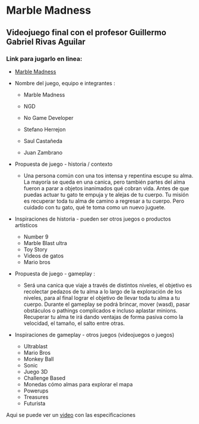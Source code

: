 # Marble Madness

## Videojuego final con el profesor Guillermo Gabriel Rivas Aguilar

### Link para jugarlo en linea:
- [Marble Madness](https://juanzambrano2000.itch.io/marble-madness)
- Nombre del juego, equipo e integrantes : 
    - Marble Madness
    - NGD
    - No Game Developer

    - Stefano Herrejon
    - Saul Castañeda
    - Juan Zambrano

- Propuesta de juego - historia / contexto
    - Una persona común con una tos intensa y repentina  escupe su alma. La mayoría se queda en una canica, pero también partes del alma fueron a parar a objetos inanimados qué cobran vida. Antes de que puedas actuar tu gato te empuja y te alejas de tu cuerpo. Tu misión es recuperar toda tu alma de camino a regresar a tu cuerpo. Pero cuidado con tu gato, qué te toma como un nuevo juguete. 

- Inspiraciones de historia - pueden ser otros juegos o productos artísticos
    - Number 9
    - Marble Blast ultra
    - Toy Story
    - Videos de gatos
    - Mario bros 

- Propuesta de juego - gameplay : 
    - Será una canica que viaje a través de distintos niveles, el objetivo es recolectar pedazos de tu alma a lo largo de la exploración de los niveles, para al final lograr el objetivo de llevar toda tu alma a tu cuerpo. Durante el gameplay se podrá brincar, mover (wasd), pasar obstáculos o pathings complicados e incluso aplastar minions. Recuperar tu alma te irá dando ventajas de forma pasiva como la velocidad, el tamaño, el salto entre otras.

- Inspiraciones de gameplay - otros juegos (videojuegos o juegos)
    - Ultrablast
    - Mario Bros
    - Monkey Ball
    - Sonic
    - Juego 3D
    - Challenge Based
    - Monedas cómo almas para explorar el mapa
    - Powerups
    - Treasures 
    - Futurista

Aqui se puede ver un [video](https://youtu.be/sjv-qRCeBFI) con las especificaciones